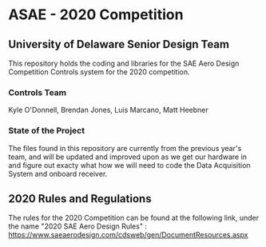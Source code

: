 # ASAE - 2020 Competition

## University of Delaware Senior Design Team

This repository holds the coding and libraries for the SAE Aero Design Competition Controls system for the 2020 competition.

### Controls Team

Kyle O'Donnell, Brendan Jones, Luis Marcano, Matt Heebner

### State of the Project

The files found in this repository are currently from the previous year's team, and will be updated and improved upon as we get our hardware in and figure out exacty what how we will need to code the Data Acquisition System and onboard receiver.

## 2020 Rules and Regulations

The rules for the 2020 Competition can be found at the following link, under the name "2020 SAE Aero Design Rules" : <https://www.saeaerodesign.com/cdsweb/gen/DocumentResources.aspx>
